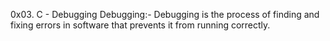 0x03. C - Debugging
Debugging:- Debugging is the process of finding and fixing errors in software that prevents it from running correctly.
